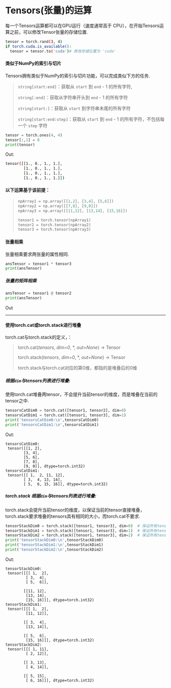 # Tensors(张量)的运算

每一个Tensors运算都可以在GPU运行（速度通常高于 CPU），在开始Tensors运算之前，可以修改Tensor张量的存储位置.

```sh
tensor = torch.rand(3, 4)
if torch.cuda.is_available():
  tensor = tensor.to('cuda')# 修改存储位置为 'cuda'
```

#### 类似于NumPy的索引与切片

Tensors拥有类似于NumPy的索引与切片功能，可以完成类似下方的任务.

> `string[start:end]`：获取从 `start` 到 `end` - 1 的所有字符,
>
> `string[:end]`：获取从字符串开头到 `end` - 1 的所有字符
>
> `string[start:]`：获取从 `start` 到字符串末尾的所有字符
>
> `string[start:end:step]`：获取从 `start` 到 `end` - 1 的所有字符，不包括每一个 `step` 字符

```py
tensor = torch.ones(4, 4)
tensor[:,1] = 0
print(tensor)
```

Out:

```sh
tensor([[1., 0., 1., 1.],
        [1., 0., 1., 1.],
        [1., 0., 1., 1.],
        [1., 0., 1., 1.]])
```

#### 以下运算基于该前提：

> ```py
> npArray1 = np.array([[1,2], [3,4], [5,6]])
> npArray2 = np.array([[7,8], [9,0]])
> npArray3 = np.array([[11,12], [13,14], [15,16]])
> 
> tensor1 = torch.tensor(npArray1)
> tensor2 = torch.tensor(npArray2)
> tensor3 = torch.tensor(npArray3)
> ```

#### 张量相乘

张量相乘要求两张量的属性相同.

```py
ansTensor = tensor1 * tensor3
print(ansTensor)
```

##### 张量的矩阵相乘

```py
ansTensor = tensor1 @ tensor2
print(ansTensor)
```

Out

----

#### 使用torch.cat或torch.stack进行堆叠

torch.cat与torch.stack的定义，：

> torch.cat(*tensors*, *dim=0*, *, *out=None*) → Tensor
>
> torch.stack(*tensors*, *dim=0*, *, *out=None*) → Tensor
>
> torch.stack与torch.cat对应的第0维，都指的是堆叠后的0维

#####  根据`dim`与tensors列表进行堆叠:

使用torch.cat堆叠两tensor，不会提升当前tensor的维度，而是堆叠在当前的tensor之中.

```py
tensorsCatDim0 = torch.cat([tensor1, tensor2], dim=0)
tensorsCatDim1 = torch.cat([tensor1, tensor3], dim=1)
print('tensorsCatDim0:\n',tensorsCatDim0)
print('tensorsCatDim1:\n',tensorsCatDim1)
```

Out:

```
tensorsCatDim0:
 tensor([[1, 2],
        [3, 4],
        [5, 6],
        [7, 8],
        [9, 0]], dtype=torch.int32)
tensorsCatDim1:
 tensor([[ 1,  2, 11, 12],
        [ 3,  4, 13, 14],
        [ 5,  6, 15, 16]], dtype=torch.int32)
```

##### torch.stack 根据`dim`与tensors列表进行堆叠:

torch.stack会提升当前tensor的维度，以保证当前的tensor直接堆叠，torch.stack要求堆叠的tensors具有相同的大小，而torch.cat不要求.

```py
tensorStackDim0 = torch.stack([tensor1, tensor3], dim=0)  # 保证所有tensors大小相同
tensorStackDim1 = torch.stack([tensor1, tensor3], dim=1)  # 保证所有tensors大小相同
tensorStackDim2 = torch.stack([tensor1, tensor3], dim=2)  # 保证所有tensors大小相同
print('tensorStackDim0:\n',tensorStackDim0)
print('tensorStackDim1:\n',tensorStackDim1)
print('tensorStackDim2:\n',tensorStackDim2)
```

Out:

```
tensorStackDim0:
 tensor([[[ 1,  2],
         [ 3,  4],
         [ 5,  6]],

        [[11, 12],
         [13, 14],
         [15, 16]]], dtype=torch.int32)
tensorStackDim1:
 tensor([[[ 1,  2],
         [11, 12]],

        [[ 3,  4],
         [13, 14]],

        [[ 5,  6],
         [15, 16]]], dtype=torch.int32)
tensorStackDim2:
 tensor([[[ 1, 11],
         [ 2, 12]],

        [[ 3, 13],
         [ 4, 14]],

        [[ 5, 15],
         [ 6, 16]]], dtype=torch.int32)
```

